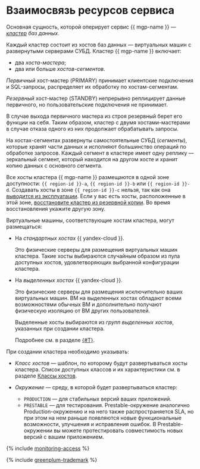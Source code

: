 # Взаимосвязь ресурсов сервиса

Основная сущность, которой оперирует сервис {{ mgp-name }} — _[кластер](../../glossary/cluster.md) баз данных_.

Каждый кластер состоит из хостов баз данных — виртуальных машин с развернутыми серверами СУБД. Кластер {{ mgp-name }} включает:

* два _хоста-мастера_;
* два или больше _хостов-сегментов_.

_Первичный_ хост-мастер (PRIMARY) принимает клиентские подключения и SQL-запросы, распределяет их обработку по хостам-сегментам.

_Резервный_ хост-мастер (STANDBY) непрерывно реплицирует данные первичного, но пользовательские подключения не принимает.

В случае выхода первичного мастера из строя резервный берет его функции на себя. Таким образом, кластер с двумя хостами-мастерами в случае отказа одного из них продолжает обрабатывать запросы.

На хостах-сегментах развернуты самостоятельные СУБД (_сегменты_), которые хранят части данных и исполняют большинство операций по обработке запросов. Каждый сегмент в кластере имеет одну реплику — зеркальный сегмент, который находится на другом хосте и хранит копию данных с основного сегмента.


Все хосты кластера {{ mgp-name }} размещаются в одной зоне доступности: `{{ region-id }}-a`, `{{ region-id }}-b` или `{{ region-id }}-d`. Создавать хосты в зоне `{{ region-id }}-c` нельзя, так как она [выводится из эксплуатации](/blog/posts/2023/08/new-availability-zone). Если у вас есть хосты, расположенные в этой зоне, [восстановите кластер из резервной копии](../operations/cluster-backups.md#restore). Во время восстановления укажите другую зону.


Виртуальные машины, соответствующие хостам кластера, могут размещаться:

* На _стандартных хостах_ {{ yandex-cloud }}.

    Это физические серверы для размещения виртуальных машин кластера. Такие хосты выбираются случайным образом из пула доступных хостов, удовлетворяющих выбранной конфигурации кластера.


* На _выделенных хостах_ {{ yandex-cloud }}.

    Это физические серверы для размещения исключительно ваших виртуальных машин. ВМ на выделенных хостах обладают всеми возможностями обычных ВМ и дополнительно получают физическую изоляцию от ВМ других пользователей.

    Выделенные хосты выбираются из _групп выделенных хостов_, указанных при создании кластера.

    Подробнее см. в разделе [{#T}](../../compute/concepts/dedicated-host.md).


При создании кластера необходимо указывать:

* _Класс хостов_ — шаблон, по которому будут развертываться хосты кластера. Список доступных классов и их характеристики см. в разделе [Классы хостов](instance-types.md).

* _Окружение_ — среду, в которой будет развертываться кластер:
    * `PRODUCTION` — для стабильных версий ваших приложений.
    * `PRESTABLE` — для тестирования. Prestable-окружение аналогично Production-окружению и на него также распространяется SLA, но при этом на нем раньше появляются новые функциональные возможности, улучшения и исправления ошибок. В Prestable-окружении вы можете протестировать совместимость новых версий с вашим приложением.

{% include [monitoring-access](../../_includes/mdb/monitoring-access.md) %}

{% include [greenplum-trademark](../../_includes/mdb/mgp/trademark.md) %}
